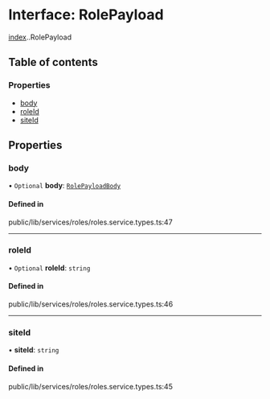 # Interface: RolePayload

[index](../wiki/index).[<internal>](../wiki/index.%3Cinternal%3E).RolePayload

## Table of contents

### Properties

- [body](../wiki/index.%3Cinternal%3E.RolePayload#body)
- [roleId](../wiki/index.%3Cinternal%3E.RolePayload#roleid)
- [siteId](../wiki/index.%3Cinternal%3E.RolePayload#siteid)

## Properties

### body

• `Optional` **body**: [`RolePayloadBody`](../wiki/index.%3Cinternal%3E.RolePayloadBody)

#### Defined in

public/lib/services/roles/roles.service.types.ts:47

___

### roleId

• `Optional` **roleId**: `string`

#### Defined in

public/lib/services/roles/roles.service.types.ts:46

___

### siteId

• **siteId**: `string`

#### Defined in

public/lib/services/roles/roles.service.types.ts:45
